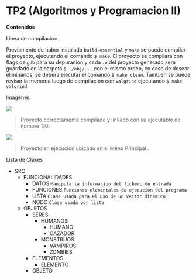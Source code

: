 # TP2 (Algoritmos y Programacion II)

**Contenidos**

Linea de compilacion

Previamente de haber instalado `build-essential` y `make` se puede compilar el proyecto, ejecutando el comando  `$ make`.
El proyecto se compilara con flags de `gdb` para su depuracion y cada `.o` del proyecto generado sera guardado en la carpeta `$ ./obj/...` con el mismo orden, en caso de desear eliminarlos, se debera ejecutar el comando `$ make clean`.
Tambien se puede revisar la memoria luego de compilacion con `valgrind` ejecutando 
	`$ make valgrind`

Imagenes

![](https://i.ibb.co/k9Mbb7X/compilacion.jpg)

> Proyecto correctamente compilado y linkado con su ejecutable de nombre `TP2`.

![](https://i.ibb.co/ckhvFTV/menu-principal.jpg)

> Proyecto en ejecucion ubicado en el Menu Principal .

Lista de Clases

+ SRC
	+ FUNCIONALIDADES
		+ DATOS         `Manipula la informacion del fichero de entrada`
		+ FUNCIONES `Funciones elementales de ejecucion del programa`
		+ LISTA            `Clase usada para el uso de un vector dinamico`
		+ NODO           `Clase usada por lista`
	+ OBJETOS
		+ SERES
			+ HUMANOS
				+ HUMANO
				+ CAZADOR
			+ MONSTRUOS
				+ VAMPIROS
				+ ZOMBIES
		+ ELEMENTOS
			+  ELEMENTO
		+ OBJETO